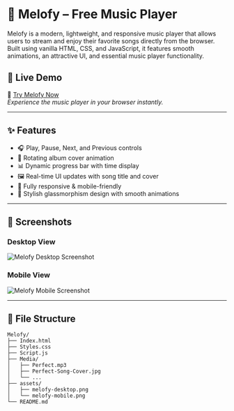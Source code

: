 # 🎵 Melofy – Free Music Player

Melofy is a modern, lightweight, and responsive music player that allows users to stream and enjoy their favorite songs directly from the browser. Built using vanilla HTML, CSS, and JavaScript, it features smooth animations, an attractive UI, and essential music player functionality.

## 🚀 Live Demo

🔗 [Try Melofy Now](https://melofy-kappa.netlify.app/)  
_Experience the music player in your browser instantly._

---

## ✨ Features

- 🎧 Play, Pause, Next, and Previous controls
- 📀 Rotating album cover animation
- 📊 Dynamic progress bar with time display
- 🖼️ Real-time UI updates with song title and cover
- 📱 Fully responsive & mobile-friendly
- 🎨 Stylish glassmorphism design with smooth animations

---

## 📸 Screenshots

### Desktop View
![Melofy Desktop Screenshot](.Media/melofy-desktop.png)

### Mobile View
![Melofy Mobile Screenshot](.Media/melofy-mobile.jpg)


---

## 📂 File Structure

```plaintext
Melofy/
├── Index.html
├── Styles.css
├── Script.js
├── Media/
│   ├── Perfect.mp3
│   ├── Perfect-Song-Cover.jpg
│   └── ...
├── assets/
│   ├── melofy-desktop.png
│   └── melofy-mobile.png
└── README.md
